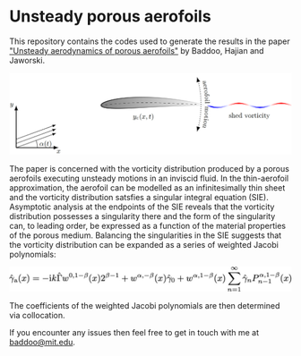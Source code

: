 # Unsteady porous aerofoils

This repository contains the codes used to generate the results in the paper
["Unsteady aerodynamics of porous aerofoils"](https://www.cambridge.org/core/journals/journal-of-fluid-mechanics/article/abs/unsteady-aerodynamics-of-porous-aerofoils/9F7A28838D1EEB585B73E127164DCBA5) by Baddoo, Hajian and Jaworski.

<p align="center">
<img src="figure.png" width="800">
</p>

The paper is concerned with the vorticity distribution produced by a porous aerofoils executing unsteady motions in an inviscid fluid.
In the thin-aerofoil approximation, the aerofoil can be modelled as an infinitesimally thin sheet and the vorticity distribution satsfies 
a singular integral equation (SIE).
Asymptotic analysis at the endpoints of the SIE reveals that the vorticity distribution possesses a singularity there and the form of 
the singularity can, to leading order, be expressed as a function of the material properties of the porous medium.
Balancing the singularities in the SIE suggests that the vorticity distribution can be expanded as a series of weighted Jacobi polynomials:

<p align="center">
<img src="equation.jpeg" width="800">
</p>

The coefficients of the weighted Jacobi polynomials are then determined via collocation.

If you encounter any issues then feel free to get in touch with me at [baddoo@mit.edu](baddoo@mit.edu).
